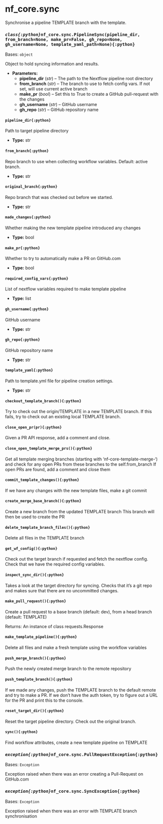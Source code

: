 # nf_core.sync

Synchronise a pipeline TEMPLATE branch with the template.

### _`class{:python}`_`nf_core.sync.PipelineSync(pipeline_dir, from_branch=None, make_pr=False, gh_repo=None, gh_username=None, template_yaml_path=None){:python}`

Bases: `object`

Object to hold syncing information and results.

- **Parameters:**
  - **pipeline_dir** (_str_) – The path to the Nextflow pipeline root directory
  - **from_branch** (_str_) – The branch to use to fetch config vars. If not set, will use current active branch
  - **make_pr** (_bool_) – Set this to True to create a GitHub pull-request with the changes
  - **gh_username** (_str_) – GitHub username
  - **gh_repo** (_str_) – GitHub repository name

#### `pipeline_dir{:python}`

Path to target pipeline directory

- **Type:**
  str

#### `from_branch{:python}`

Repo branch to use when collecting workflow variables. Default: active branch.

- **Type:**
  str

#### `original_branch{:python}`

Repo branch that was checked out before we started.

- **Type:**
  str

#### `made_changes{:python}`

Whether making the new template pipeline introduced any changes

- **Type:**
  bool

#### `make_pr{:python}`

Whether to try to automatically make a PR on GitHub.com

- **Type:**
  bool

#### `required_config_vars{:python}`

List of nextflow variables required to make template pipeline

- **Type:**
  list

#### `gh_username{:python}`

GitHub username

- **Type:**
  str

#### `gh_repo{:python}`

GitHub repository name

- **Type:**
  str

#### `template_yaml{:python}`

Path to template.yml file for pipeline creation settings.

- **Type:**
  str

#### `checkout_template_branch(){:python}`

Try to check out the origin/TEMPLATE in a new TEMPLATE branch.
If this fails, try to check out an existing local TEMPLATE branch.

#### `close_open_pr(pr){:python}`

Given a PR API response, add a comment and close.

#### `close_open_template_merge_prs(){:python}`

Get all template merging branches (starting with ‘nf-core-template-merge-‘)
and check for any open PRs from these branches to the self.from_branch
If open PRs are found, add a comment and close them

#### `commit_template_changes(){:python}`

If we have any changes with the new template files, make a git commit

#### `create_merge_base_branch(){:python}`

Create a new branch from the updated TEMPLATE branch
This branch will then be used to create the PR

#### `delete_template_branch_files(){:python}`

Delete all files in the TEMPLATE branch

#### `get_wf_config(){:python}`

Check out the target branch if requested and fetch the nextflow config.
Check that we have the required config variables.

#### `inspect_sync_dir(){:python}`

Takes a look at the target directory for syncing. Checks that it’s a git repo
and makes sure that there are no uncommitted changes.

#### `make_pull_request(){:python}`

Create a pull request to a base branch (default: dev),
from a head branch (default: TEMPLATE)

Returns: An instance of class requests.Response

#### `make_template_pipeline(){:python}`

Delete all files and make a fresh template using the workflow variables

#### `push_merge_branch(){:python}`

Push the newly created merge branch to the remote repository

#### `push_template_branch(){:python}`

If we made any changes, push the TEMPLATE branch to the default remote
and try to make a PR. If we don’t have the auth token, try to figure out a URL
for the PR and print this to the console.

#### `reset_target_dir(){:python}`

Reset the target pipeline directory. Check out the original branch.

#### `sync(){:python}`

Find workflow attributes, create a new template pipeline on TEMPLATE

### _`exception{:python}`_`nf_core.sync.PullRequestException{:python}`

Bases: `Exception`

Exception raised when there was an error creating a Pull-Request on GitHub.com

### _`exception{:python}`_`nf_core.sync.SyncException{:python}`

Bases: `Exception`

Exception raised when there was an error with TEMPLATE branch synchronisation
